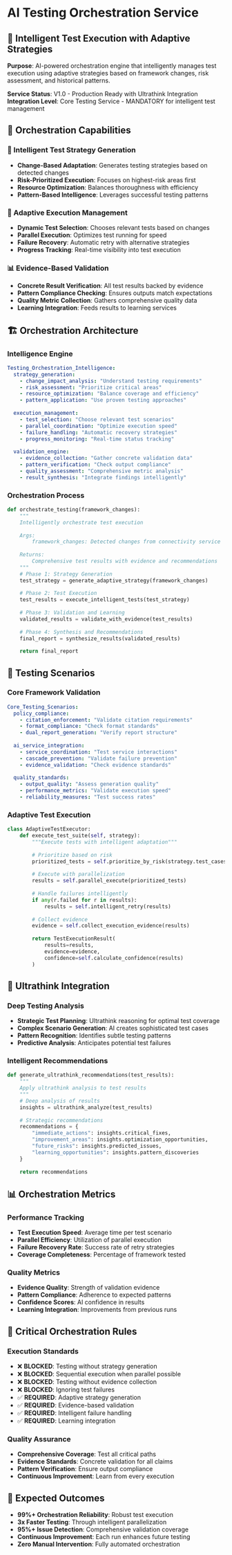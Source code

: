 # AI Testing Orchestration Service

## 🎯 Intelligent Test Execution with Adaptive Strategies

**Purpose**: AI-powered orchestration engine that intelligently manages test execution using adaptive strategies based on framework changes, risk assessment, and historical patterns.

**Service Status**: V1.0 - Production Ready with Ultrathink Integration
**Integration Level**: Core Testing Service - MANDATORY for intelligent test management

## 🚀 Orchestration Capabilities

### 🧠 Intelligent Test Strategy Generation
- **Change-Based Adaptation**: Generates testing strategies based on detected changes
- **Risk-Prioritized Execution**: Focuses on highest-risk areas first
- **Resource Optimization**: Balances thoroughness with efficiency
- **Pattern-Based Intelligence**: Leverages successful testing patterns

### 🔄 Adaptive Execution Management
- **Dynamic Test Selection**: Chooses relevant tests based on changes
- **Parallel Execution**: Optimizes test running for speed
- **Failure Recovery**: Automatic retry with alternative strategies
- **Progress Tracking**: Real-time visibility into test execution

### 📊 Evidence-Based Validation
- **Concrete Result Verification**: All test results backed by evidence
- **Pattern Compliance Checking**: Ensures outputs match expectations
- **Quality Metric Collection**: Gathers comprehensive quality data
- **Learning Integration**: Feeds results to learning services

## 🏗️ Orchestration Architecture

### Intelligence Engine
```yaml
Testing_Orchestration_Intelligence:
  strategy_generation:
    - change_impact_analysis: "Understand testing requirements"
    - risk_assessment: "Prioritize critical areas"
    - resource_optimization: "Balance coverage and efficiency"
    - pattern_application: "Use proven testing approaches"
    
  execution_management:
    - test_selection: "Choose relevant test scenarios"
    - parallel_coordination: "Optimize execution speed"
    - failure_handling: "Automatic recovery strategies"
    - progress_monitoring: "Real-time status tracking"
    
  validation_engine:
    - evidence_collection: "Gather concrete validation data"
    - pattern_verification: "Check output compliance"
    - quality_assessment: "Comprehensive metric analysis"
    - result_synthesis: "Integrate findings intelligently"
```

### Orchestration Process
```python
def orchestrate_testing(framework_changes):
    """
    Intelligently orchestrate test execution
    
    Args:
        framework_changes: Detected changes from connectivity service
        
    Returns:
        Comprehensive test results with evidence and recommendations
    """
    # Phase 1: Strategy Generation
    test_strategy = generate_adaptive_strategy(framework_changes)
    
    # Phase 2: Test Execution
    test_results = execute_intelligent_tests(test_strategy)
    
    # Phase 3: Validation and Learning
    validated_results = validate_with_evidence(test_results)
    
    # Phase 4: Synthesis and Recommendations
    final_report = synthesize_results(validated_results)
    
    return final_report
```

## 🎯 Testing Scenarios

### Core Framework Validation
```yaml
Core_Testing_Scenarios:
  policy_compliance:
    - citation_enforcement: "Validate citation requirements"
    - format_compliance: "Check format standards"
    - dual_report_generation: "Verify report structure"
    
  ai_service_integration:
    - service_coordination: "Test service interactions"
    - cascade_prevention: "Validate failure prevention"
    - evidence_validation: "Check evidence standards"
    
  quality_standards:
    - output_quality: "Assess generation quality"
    - performance_metrics: "Validate execution speed"
    - reliability_measures: "Test success rates"
```

### Adaptive Test Execution
```python
class AdaptiveTestExecutor:
    def execute_test_suite(self, strategy):
        """Execute tests with intelligent adaptation"""
        
        # Prioritize based on risk
        prioritized_tests = self.prioritize_by_risk(strategy.test_cases)
        
        # Execute with parallelization
        results = self.parallel_execute(prioritized_tests)
        
        # Handle failures intelligently
        if any(r.failed for r in results):
            results = self.intelligent_retry(results)
        
        # Collect evidence
        evidence = self.collect_execution_evidence(results)
        
        return TestExecutionResult(
            results=results,
            evidence=evidence,
            confidence=self.calculate_confidence(results)
        )
```

## 🔧 Ultrathink Integration

### Deep Testing Analysis
- **Strategic Test Planning**: Ultrathink reasoning for optimal test coverage
- **Complex Scenario Generation**: AI creates sophisticated test cases
- **Pattern Recognition**: Identifies subtle testing patterns
- **Predictive Analysis**: Anticipates potential test failures

### Intelligent Recommendations
```python
def generate_ultrathink_recommendations(test_results):
    """
    Apply ultrathink analysis to test results
    """
    # Deep analysis of results
    insights = ultrathink_analyze(test_results)
    
    # Strategic recommendations
    recommendations = {
        "immediate_actions": insights.critical_fixes,
        "improvement_areas": insights.optimization_opportunities,
        "future_risks": insights.predicted_issues,
        "learning_opportunities": insights.pattern_discoveries
    }
    
    return recommendations
```

## 📊 Orchestration Metrics

### Performance Tracking
- **Test Execution Speed**: Average time per test scenario
- **Parallel Efficiency**: Utilization of parallel execution
- **Failure Recovery Rate**: Success rate of retry strategies
- **Coverage Completeness**: Percentage of framework tested

### Quality Metrics
- **Evidence Quality**: Strength of validation evidence
- **Pattern Compliance**: Adherence to expected patterns
- **Confidence Scores**: AI confidence in results
- **Learning Integration**: Improvements from previous runs

## 🚨 Critical Orchestration Rules

### Execution Standards
- ❌ **BLOCKED**: Testing without strategy generation
- ❌ **BLOCKED**: Sequential execution when parallel possible
- ❌ **BLOCKED**: Testing without evidence collection
- ❌ **BLOCKED**: Ignoring test failures
- ✅ **REQUIRED**: Adaptive strategy generation
- ✅ **REQUIRED**: Evidence-based validation
- ✅ **REQUIRED**: Intelligent failure handling
- ✅ **REQUIRED**: Learning integration

### Quality Assurance
- **Comprehensive Coverage**: Test all critical paths
- **Evidence Standards**: Concrete validation for all claims
- **Pattern Verification**: Ensure output compliance
- **Continuous Improvement**: Learn from every execution

## 🎯 Expected Outcomes

- **99%+ Orchestration Reliability**: Robust test execution
- **3x Faster Testing**: Through intelligent parallelization
- **95%+ Issue Detection**: Comprehensive validation coverage
- **Continuous Improvement**: Each run enhances future testing
- **Zero Manual Intervention**: Fully automated orchestration
